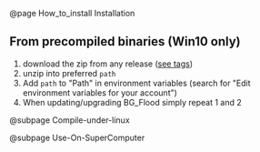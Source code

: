 @page How_to_install Installation


## From precompiled binaries (Win10 only)
1. download the zip from any release ([see tags](https://github.com/CyprienBosserelle/BG_Flood/tags))
2. unzip into preferred ```path```
3. Add ```path``` to "Path" in environment variables (search for "Edit environment variables for your account")
4. When updating/upgrading BG_Flood simply repeat 1 and 2


@subpage Compile-under-linux


@subpage Use-On-SuperComputer
